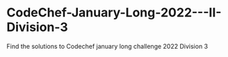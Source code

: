 # CodeChef-January-Long-2022---II-Division-3

Find the solutions to Codechef january long challenge 2022 Division 3
